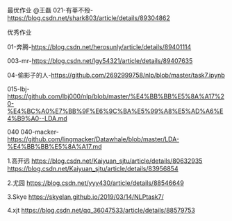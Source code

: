 最优作业 @王磊 
021-有莘不殁-https://blog.csdn.net/shark803/article/details/89304862


优秀作业

01-奔腾-https://blog.csdn.net/herosunly/article/details/89401114

003-mr-https://blog.csdn.net/lgy54321/article/details/89407635

04-偷影子的人-https://github.com/2692999758/nlp/blob/master/task7.ipynb

015-lbj-https://github.com/lbj000/nlp/blob/master/%E4%BB%BB%E5%8A%A17%20-%E4%BC%A0%E7%BB%9F%E6%9C%BA%E5%99%A8%E5%AD%A6%E4%B9%A0--LDA.md

040	040-macker-https://github.com/lingmacker/Datawhale/blob/master/LDA-%E4%BB%BB%E5%8A%A17.md

1.高开远 
https://blog.csdn.net/Kaiyuan_sjtu/article/details/80632935
https://blog.csdn.net/Kaiyuan_sjtu/article/details/83956854

2.尤园 
https://blog.csdn.net/yyy430/article/details/88546649

3.Skye 
https://skyelan.github.io/2019/03/14/NLPtask7/

4.xjt 
https://blog.csdn.net/qq_36047533/article/details/88579753

